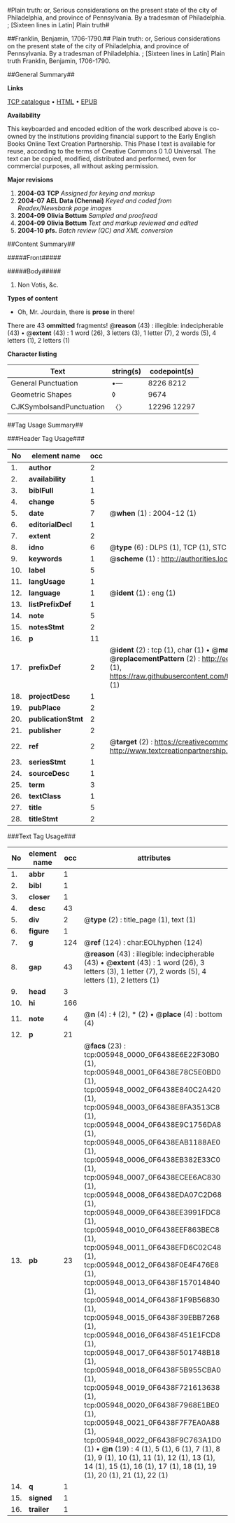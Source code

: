 #Plain truth: or, Serious considerations on the present state of the city of Philadelphia, and province of Pennsylvania. By a tradesman of Philadelphia. ; [Sixteen lines in Latin] Plain truth#

##Franklin, Benjamin, 1706-1790.##
Plain truth: or, Serious considerations on the present state of the city of Philadelphia, and province of Pennsylvania. By a tradesman of Philadelphia. ; [Sixteen lines in Latin]
Plain truth
Franklin, Benjamin, 1706-1790.

##General Summary##

**Links**

[TCP catalogue](http://www.ota.ox.ac.uk/tcp/)  • 
[HTML](http://tei.it.ox.ac.uk/tcp/Texts-HTML/free/N04/N04765.html)  • 
[EPUB](http://tei.it.ox.ac.uk/tcp/Texts-EPUB/free/N04/N04765.epub)

**Availability**

This keyboarded and encoded edition of the
	       work described above is co-owned by the institutions
	       providing financial support to the Early English Books
	       Online Text Creation Partnership. This Phase I text is
	       available for reuse, according to the terms of Creative
	       Commons 0 1.0 Universal. The text can be copied,
	       modified, distributed and performed, even for
	       commercial purposes, all without asking permission.

**Major revisions**

1. __2004-03__ __TCP__ *Assigned for keying and markup*
1. __2004-07__ __AEL Data (Chennai)__ *Keyed and coded from Readex/Newsbank page images*
1. __2004-09__ __Olivia Bottum__ *Sampled and proofread*
1. __2004-09__ __Olivia Bottum__ *Text and markup reviewed and edited*
1. __2004-10__ __pfs.__ *Batch review (QC) and XML conversion*

##Content Summary##

#####Front#####

#####Body#####

1. Non Votis, &c.

**Types of content**

  * Oh, Mr. Jourdain, there is **prose** in there!

There are 43 **ommitted** fragments! 
 @__reason__ (43) : illegible: indecipherable (43)  •  @__extent__ (43) : 1 word (26), 3 letters (3), 1 letter (7), 2 words (5), 4 letters (1), 2 letters (1)

**Character listing**


|Text|string(s)|codepoint(s)|
|---|---|---|
|General Punctuation|•—|8226 8212|
|Geometric Shapes|◊|9674|
|CJKSymbolsandPunctuation|〈〉|12296 12297|

##Tag Usage Summary##

###Header Tag Usage###

|No|element name|occ|attributes|
|---|---|---|---|
|1.|__author__|2||
|2.|__availability__|1||
|3.|__biblFull__|1||
|4.|__change__|5||
|5.|__date__|7| @__when__ (1) : 2004-12 (1)|
|6.|__editorialDecl__|1||
|7.|__extent__|2||
|8.|__idno__|6| @__type__ (6) : DLPS (1), TCP (1), STC (1), NOTIS (1), IMAGE-SET (1), EVANS-CITATION (1)|
|9.|__keywords__|1| @__scheme__ (1) : http://authorities.loc.gov/ (1)|
|10.|__label__|5||
|11.|__langUsage__|1||
|12.|__language__|1| @__ident__ (1) : eng (1)|
|13.|__listPrefixDef__|1||
|14.|__note__|5||
|15.|__notesStmt__|2||
|16.|__p__|11||
|17.|__prefixDef__|2| @__ident__ (2) : tcp (1), char (1)  •  @__matchPattern__ (2) : ([0-9\-]+):([0-9IVX]+) (1), (.+) (1)  •  @__replacementPattern__ (2) : http://eebo.chadwyck.com/downloadtiff?vid=$1&page=$2 (1), https://raw.githubusercontent.com/textcreationpartnership/Texts/master/tcpchars.xml#$1 (1)|
|18.|__projectDesc__|1||
|19.|__pubPlace__|2||
|20.|__publicationStmt__|2||
|21.|__publisher__|2||
|22.|__ref__|2| @__target__ (2) : https://creativecommons.org/publicdomain/zero/1.0/ (1), http://www.textcreationpartnership.org/docs/. (1)|
|23.|__seriesStmt__|1||
|24.|__sourceDesc__|1||
|25.|__term__|3||
|26.|__textClass__|1||
|27.|__title__|5||
|28.|__titleStmt__|2||


###Text Tag Usage###

|No|element name|occ|attributes|
|---|---|---|---|
|1.|__abbr__|1||
|2.|__bibl__|1||
|3.|__closer__|1||
|4.|__desc__|43||
|5.|__div__|2| @__type__ (2) : title_page (1), text (1)|
|6.|__figure__|1||
|7.|__g__|124| @__ref__ (124) : char:EOLhyphen (124)|
|8.|__gap__|43| @__reason__ (43) : illegible: indecipherable (43)  •  @__extent__ (43) : 1 word (26), 3 letters (3), 1 letter (7), 2 words (5), 4 letters (1), 2 letters (1)|
|9.|__head__|3||
|10.|__hi__|166||
|11.|__note__|4| @__n__ (4) : ‡ (2), * (2)  •  @__place__ (4) : bottom (4)|
|12.|__p__|21||
|13.|__pb__|23| @__facs__ (23) : tcp:005948_0000_0F6438E6E22F30B0 (1), tcp:005948_0001_0F6438E78C5E0BD0 (1), tcp:005948_0002_0F6438E840C2A420 (1), tcp:005948_0003_0F6438E8FA3513C8 (1), tcp:005948_0004_0F6438E9C1756DA8 (1), tcp:005948_0005_0F6438EAB1188AE0 (1), tcp:005948_0006_0F6438EB382E33C0 (1), tcp:005948_0007_0F6438ECEE6AC830 (1), tcp:005948_0008_0F6438EDA07C2D68 (1), tcp:005948_0009_0F6438EE3991FDC8 (1), tcp:005948_0010_0F6438EEF863BEC8 (1), tcp:005948_0011_0F6438EFD6C02C48 (1), tcp:005948_0012_0F6438F0E4F476E8 (1), tcp:005948_0013_0F6438F157014840 (1), tcp:005948_0014_0F6438F1F9B56830 (1), tcp:005948_0015_0F6438F39EBB7268 (1), tcp:005948_0016_0F6438F451E1FCD8 (1), tcp:005948_0017_0F6438F501748B18 (1), tcp:005948_0018_0F6438F5B955CBA0 (1), tcp:005948_0019_0F6438F721613638 (1), tcp:005948_0020_0F6438F7968E1BE0 (1), tcp:005948_0021_0F6438F7F7EA0A88 (1), tcp:005948_0022_0F6438F9C763A1D0 (1)  •  @__n__ (19) : 4 (1), 5 (1), 6 (1), 7 (1), 8 (1), 9 (1), 10 (1), 11 (1), 12 (1), 13 (1), 14 (1), 15 (1), 16 (1), 17 (1), 18 (1), 19 (1), 20 (1), 21 (1), 22 (1)|
|14.|__q__|1||
|15.|__signed__|1||
|16.|__trailer__|1||
